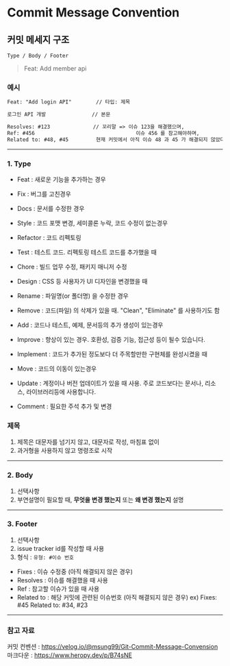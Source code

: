 # Commit Message Convention
## 커밋 메세지 구조
`Type / Body / Footer `
> Feat: Add member api
### 예시
```html
Feat: "Add login API"        // 타입: 제목

로그인 API 개발               // 본문

Resolves: #123              // 꼬리말 => 이슈 123을 해결했으며,
Ref: #456                                 이슈 456 를 참고해야하며,
Related to: #48, #45         현재 커밋에서 아직 이슈 48 과 45 가 해결되지 않았다.
```
---
### 1. Type
- Feat : 새로운 기능을 추가하는 경우
- Fix : 버그를 고친경우
- Docs : 문서를 수정한 경우
- Style : 코드 포맷 변경, 세미콜론 누락, 코드 수정이 없는경우
- Refactor : 코드 리펙토링
- Test : 테스트 코드. 리펙토링 테스트 코드를 추가했을 때
- Chore : 빌드 업무 수정, 패키지 매니저 수정
- Design : CSS 등 사용자가 UI 디자인을 변경했을 때
- Rename : 파일명(or 폴더명) 을 수정한 경우
- Remove : 코드(파일) 의 삭제가 있을 때. "Clean", "Eliminate" 를 사용하기도 함

- Add : 코드나 테스트, 예제, 문서등의 추가 생성이 있는경우
- Improve : 향상이 있는 경우. 호환성, 검증 기능, 접근성 등이 될수 있습니다.
- Implement : 코드가 추가된 정도보다 더 주목할만한 구현체를 완성시켰을 때
- Move : 코드의 이동이 있는경우
- Update : 계정이나 버전 업데이트가 있을 때 사용. 주로 코드보다는 문서나, 리소스, 라이브러리등에 사용합니다.
- Comment : 필요한 주석 추가 및 변경

### 제목
1. 제목은 대문자를 넘기지 않고, 대문자로 작성, 마침표 없이
2. 과거형을 사용하지 않고 명령조로 시작
---
### 2. Body
1. 선택사항
2. 부연설명이 필요할 때, **무엇을 변경 했는지** 또는 **왜 변경 했는지** 설명
---
### 3. Footer
1. 선택사항
2. issue tracker id를 작성할 때 사용
3. 형식 : `유형: #이슈 번호`

- Fixes : 이슈 수정중 (아직 해결되지 않은 경우)
- Resolves : 이슈를 해결했을 때 사용
- Ref : 참고할 이슈가 있을 때 사용
- Related to : 해당 커밋에 관련된 이슈번호 (아직 해결되지 않은 경우)
  ex) Fixes: #45 Related to: #34, #23
---
### 참고 자료
커밋 컨벤션 : <https://velog.io/@msung99/Git-Commit-Message-Convension> <br>
마크다운 : <https://www.heropy.dev/p/B74sNE>
